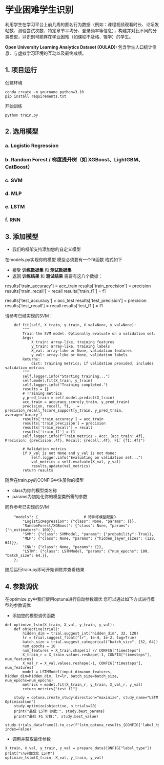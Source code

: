 # 学业困难学生识别

利用学生在学习平台上前几周的匿名行为数据（例如：课程视频观看时长、论坛发帖数、测验尝试次数、特定章节平均分、登录频率等信息），构建并对比不同的分类模型，以识别可能存在学业困难（如课程不及格、辍学）的学生。

**Open University Learning Analytics Dataset (OULAD):** 包含学生人口统计信息、与虚拟学习环境的互动以及最终成绩。

## 1. 项目运行

创建环境

```
conda create -n yourname python=3.10
pip install requirements.txt
```

开始训练

```
python train.py
```

## 2. 选用模型

### a. Logistic Regression

### b. Random Forest / 梯度提升树（如 XGBoost、LightGBM、CatBoost）

### c. SVM

### d. MLP

### e. LSTM

### f. RNN

## 3. 添加模型

+ 我们的框架支持添加您的自定义模型

在models.py实现你的模型 模型必须要有一个fit函数 格式如下

+ 接受 **训练数据集** 和 **测试数据集**
+ 返回 **训练结果** 和 **测试结果** 需要有这八个数据：

results['train_accuracy'] = acc_train
results['train_precision'] = precision
results['train_recall'] = recall
results['train_f1'] = f1

results['test_accuracy'] = acc_test
results['test_precision'] = precision
results['test_recall'] = recall
results['test_f1'] = f1

请参考已经实现的SVM：

```
    def fit(self, X_train, y_train, X_val=None, y_val=None):
        """
        Train the SVM model. Optionally evaluate on a validation set.
        Args:
            X_train: array-like, training features
            y_train: array-like, training labels
            X_val: array-like or None, validation features
            y_val: array-like or None, validation labels
        Returns:
            dict: training metrics; if validation provided, includes validation metrics
        """
        self.logger.info("Starting training...")
        self.model.fit(X_train, y_train)
        self.logger.info("Training completed.")
        results = {}
        # Training metrics
        y_pred_train = self.model.predict(X_train)
        acc_train = accuracy_score(y_train, y_pred_train)
        precision, recall, f1, _ = precision_recall_fscore_support(y_train, y_pred_train, average='binary')
        results['train_accuracy'] = acc_train
        results['train_precision'] = precision
        results['train_recall'] = recall
        results['train_f1'] = f1
        self.logger.info(f"Train metrics - Acc: {acc_train:.4f}, Precision: {precision:.4f}, Recall: {recall:.4f}, F1: {f1:.4f}")

        # Validation metrics
        if X_val is not None and y_val is not None:
            self.logger.info("Evaluating on validation set...")
            val_metrics = self.evaluate(X_val, y_val)
            results.update(val_metrics)
        return results
```

随后在train.py的CONFIG中注册你的模型

+ class为你的模型类名称
+ params为初始化你的模型类所需的参数

同样参考已实现的SVM

```
    "models": {                     # 待训练模型配置D
        "LogisticRegression": {"class": None, "params": {}},
        "RandomForest/XGBoost": {"class": None, "params": {"n_estimators": 100}},
        "SVM": {"class": SVMModel, "params": {"probability": True}},
        "MLP": {"class": None, "params": {"hidden_layer_sizes": (128, 64)}},
        "CNN": {"class": None, "params": {}},
        "LSTM": {"class": LSTMModel, "params": {"num_epochs": 100, "batch_size": 64,}},
    },
```

随后运行train.py即可开始训练并查看结果

## 4. 参数调优

在optimize.py中我们使用optuna进行自动参数调优 您可以通过如下方式进行模型的参数调优

+ 添加您的模型调优函数

```
def optimize_lstm(X_train, X_val, y_train, y_val):
    def objective(trial):
        hidden_dim = trial.suggest_int("hidden_dim", 32, 128)
        lr = trial.suggest_float("lr", 1e-4, 1e-2, log=True)
        batch_size = trial.suggest_categorical("batch_size", [32, 64])
        num_epochs = 10
        num_features = X_train.shape[1] // CONFIG["timesteps"]
        X_train_r = X_train.values.reshape(-1, CONFIG["timesteps"], num_features)
        X_val_r = X_val.values.reshape(-1, CONFIG["timesteps"], num_features)
        model = LSTMModel(input_dim=num_features, hidden_dim=hidden_dim, lr=lr, batch_size=batch_size, num_epochs=num_epochs)
        metrics = model.fit(X_train_r, y_train, X_val_r, y_val)
        return metrics["test_f1"]
  
    study = optuna.create_study(direction="maximize", study_name="LSTM Optimization")
    study.optimize(objective, n_trials=20)
    print("最佳 LSTM 参数:", study.best_params)
    print("最佳 F1 分数:", study.best_value)
    study.trials_dataframe().to_csv(f"lstm_optuna_results_{CONFIG['label_type']}.csv", index=False)
```

+ 调用并获取最佳参数

```
X_train, X_val, y_train, y_val = prepare_data(CONFIG["label_type"])
print("\n开始优化 LSTM")
optimize_lstm(X_train, X_val, y_train, y_val)
```
